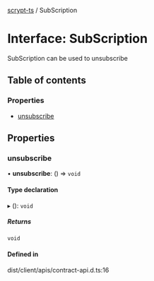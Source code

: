 [scrypt-ts](../README.md) / SubScription

# Interface: SubScription

SubScription can be used to unsubscribe

## Table of contents

### Properties

- [unsubscribe](SubScription.md#unsubscribe)

## Properties

### unsubscribe

• **unsubscribe**: () => `void`

#### Type declaration

▸ (): `void`

##### Returns

`void`

#### Defined in

dist/client/apis/contract-api.d.ts:16
